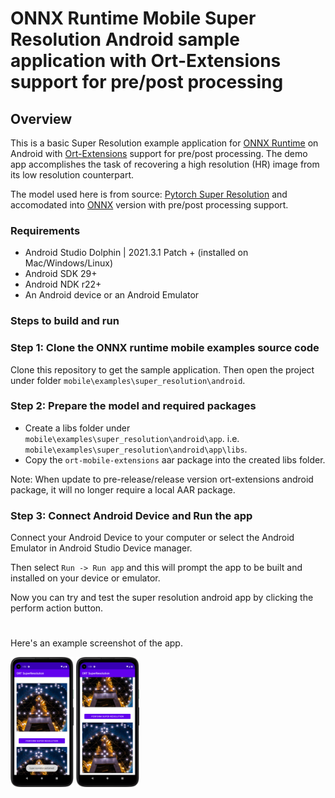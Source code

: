 # ONNX Runtime Mobile Super Resolution Android sample application with Ort-Extensions support for pre/post processing

## Overview

This is a basic Super Resolution example application for [ONNX Runtime](https://github.com/microsoft/onnxruntime) on Android with [Ort-Extensions](https://github.com/microsoft/onnxruntime-extensions) support for pre/post processing. The demo app accomplishes the task of recovering a high resolution (HR) image from its low resolution counterpart.

The model used here is from source: [Pytorch Super Resolution](https://pytorch.org/tutorials/advanced/super_resolution_with_onnxruntime.html) and accomodated into [ONNX](https://github.com/onnx/onnx) version with pre/post processing support.


### Requirements
- Android Studio Dolphin | 2021.3.1 Patch + (installed on Mac/Windows/Linux)
- Android SDK 29+
- Android NDK r22+
- An Android device or an Android Emulator

### Steps to build and run


### Step 1: Clone the ONNX runtime mobile examples source code

Clone this repository to get the sample application. Then open the project under folder `mobile\examples\super_resolution\android`.


### Step 2: Prepare the model and required packages

- Create a libs folder under `mobile\examples\super_resolution\android\app`. i.e. `mobile\examples\super_resolution\android\app\libs`.
- Copy the `ort-mobile-extensions` aar package into the created libs folder.
  
Note: When update to pre-release/release version ort-extensions android package, it will no longer require a local AAR package.


### Step 3: Connect Android Device and Run the app
  Connect your Android Device to your computer or select the Android Emulator in Android Studio Device manager.

  Then select `Run -> Run app` and this will prompt the app to be built and installed on your device or emulator.

  Now you can try and test the super resolution android app by clicking the perform action button.

#
Here's an example screenshot of the app.

<img width=20% src="images/sample_screenshot_1.png" alt="App Screenshot 1" />
<img width=20% src="images/sample_screenshot_2.png" alt="App Screenshot 2" />